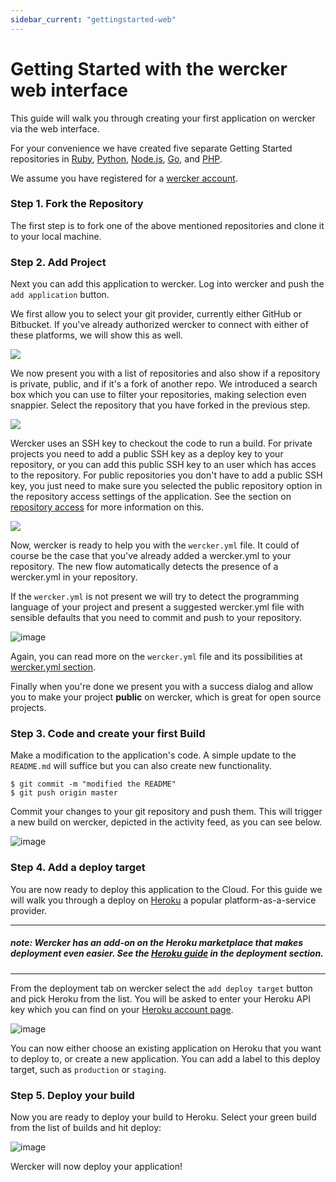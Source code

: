 ```yaml
---
sidebar_current: "gettingstarted-web"
---
```


# Getting Started with the wercker web interface

This guide will walk you through creating your first application on wercker via the web interface.

For your convenience we have created five separate Getting Started repositories in
[Ruby](https://github.com/wercker/getting-started-ruby),
[Python](https://github.com/wercker/getting-started-python),
[Node.js](https://github.com/wercker/getting-started-nodejs),
[Go](https://github.com/wercker/getting-started-golang), and
[PHP](https://github.com/wercker/getting-started-php).

We assume you have registered for a [wercker account](https://app.wercker.com/users/new).


### Step 1. Fork the Repository

The first step is to fork one of the above mentioned repositories and clone it to your local machine.

### Step 2. Add Project

Next you can add this application to wercker. Log into wercker and push the `add application` button.

We first allow you to select your git provider, currently either GitHub or Bitbucket. If you've already authorized wercker to connect with either of these platforms, we will show this as well.

<a href="/images/articles/gettingstarted/startwizard.png" target="_blank"><img src="/images/articles/gettingstarted/startwizard.png" ></a>

We now present you with a list of repositories and also show if a repository is private, public, and if it's a fork of another repo. We introduced a search box which you can use to filter your repositories, making selection even snappier. Select the repository that you have forked in the previous step.

<a href="/images/articles/gettingstarted/selectrepository.png" target="_blank"><img src="/images/articles/gettingstarted/selectrepository.png" ></a>

Wercker uses an SSH key to checkout the code to run a build. For private
projects you need to add a public SSH key as a deploy key to your repository, or
you can add this public SSH key to an user which has acces to the repository.
For public repositories you don't have to add a public SSH key, you just need to
make sure you selected the public repository option in the repository access
settings of the application. See the section on [repository
access](/articles/gettingstarted/repositoryaccess.html) for more information on
this.

<a href="/images/articles/gettingstarted/configureaccess.png" target="_blank"><img src="/images/articles/gettingstarted/configureaccess.png" ></a>

Now, wercker is ready to help you with the `wercker.yml` file. It could of course be the case that you've already
added a wercker.yml to your repository. The new flow automatically detects the presence of a wercker.yml in your repository.

If the `wercker.yml` is not present we will try to detect the programming language of your project and present a suggested wercker.yml file with sensible defaults that you need to commit and push to your repository.

![image](http://f.cl.ly/items/3V33302R3W1F3z03461m/Screen%20Shot%202013-06-21%20at%2012.00.50%20PM.png)

Again, you can read more on the `wercker.yml` file and its possibilities at [wercker.yml section](http://devcenter.wercker.com/werckeryml/).

Finally when you're done we present you with a success dialog and allow you to make your project **public** on wercker, which is great for open source projects.

### Step 3. Code and create your first Build

Make a modification to the application's code. A simple update to the `README.md` will suffice but you can also create new functionality.

    $ git commit -m "modified the README"
    $ git push origin master

Commit your changes to your git repository and push them. This will trigger a new build on wercker, depicted in the activity feed, as you can see below.

![image](http://f.cl.ly/items/240s2M363v0H053r133m/build-started.jpg)

### Step 4. Add a deploy target

You are now ready to deploy this application to the Cloud. For this guide we will walk you through a deploy on [Heroku](http://heroku.com) a popular platform-as-a-service provider.

***
##### note: Wercker has an add-on on the Heroku marketplace that makes deployment even easier. See the [Heroku guide](/articles/deployment/heroku.html) in the deployment section.
***

From the deployment tab on wercker select the `add deploy target` button and pick Heroku from the list. You will be asked to enter your Heroku API key which you can find on your [Heroku account page](https://dashboard.heroku/com/account).

![image](http://f.cl.ly/items/3Z123S141T35402B0a2q/add-deploy-target.jpg)

You can now either choose an existing application on Heroku that you want to deploy to, or create a new application. You can add a label to this deploy target, such as `production` or `staging`.

### Step 5. Deploy your build

Now you are ready to deploy your build to Heroku. Select your green build from the list of builds and hit deploy:

![image](http://f.cl.ly/items/2D0g2U032j1o2P2l0v0O/deploy-build.jpg)

Wercker will now deploy your application!
